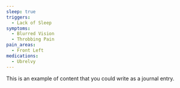 ```yaml
---
sleep: true
triggers:
  - Lack of Sleep
symptoms:
  - Blurred Vision
  - Throbbing Pain
pain_areas:
  - Front Left
medications:
  - Ubrelvy
---
```


<!-- @format -->

This is an example of content that you could write as a journal entry.
